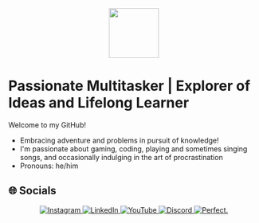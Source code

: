<div align="center">
  <img src="https://media.giphy.com/media/M9gbBd9nbDrOTu1Mqx/giphy.gif" width="100"/>
</div>

# Passionate Multitasker | Explorer of Ideas and Lifelong Learner

Welcome to my GitHub!

- Embracing adventure and problems in pursuit of knowledge!
- I'm passionate about gaming, coding, playing and sometimes singing songs, and occasionally indulging in the art of procrastination
- Pronouns: he/him

## 🌐 Socials

<div align="center">
  <a href="https://www.instagram.com/rayyaniyad" target="_blank">
    <img src="https://img.shields.io/badge/Instagram-E4405F?style=for-the-badge&logo=instagram&logoColor=white" alt="Instagram">
  </a>
  <a href="https://www.linkedin.com/in/IyadAhmed" target="_blank">
    <img src="https://img.shields.io/badge/LinkedIn-0077B5?style=for-the-badge&logo=linkedin&logoColor=white" alt="LinkedIn">
  </a>
  <a href="https://www.youtube.com/channel/@perfectking5023" target="_blank">
    <img src="https://img.shields.io/badge/YouTube-FF0000?style=for-the-badge&logo=youtube&logoColor=white" alt="YouTube">
  </a>
  <a href="https://discord.gg/yourinvitecode" target="_blank">
    <img src="https://img.shields.io/badge/Discord-5865F2?style=for-the-badge&logo=discord&logoColor=white" alt="Discord">
  </a>
  <a href="https://yourcustomlink.com" target="_blank">
    <img src="https://img.shields.io/badge/Perfect.-6A5ACD?style=for-the-badge&logoColor=blue" alt="Perfect.">
  </a>
</div>
